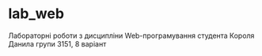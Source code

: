 # lab_web
Лабораторні роботи з дисципліни Web-програмування студента Короля Данила групи 3151, 8 варіант
